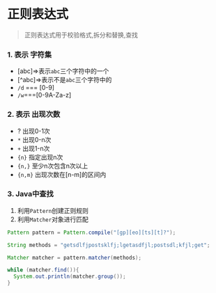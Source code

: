 

# 正则表达式

> 正则表达式用于校验格式,拆分和替换,查找

### 1. 表示 字符集

- [abc]=>表示`abc`三个字符中的一个
- [^abc]=>表示不是`abc`三个字符中的 
- `/d` === [0-9]
- `/w`===[0-9A-Za-z]



### 2. 表示 出现次数

- ?  出现0-1次
- `*` 出现0-n次
- `+` 出现1-n次
- `{n}` 指定出现n次
- `{n,}` 至少n次包含n次以上
- `{n,m}` 出现次数在[n-m]的区间内 

### 3. Java中查找

1. 利用`Pattern`创建正则规则
2. 利用`Matcher`对象进行匹配

```java
Pattern pattern = Pattern.compile("[gp][eo][ts][t]?");

String methods = "getsdlfjpostsklfj;lgetasdfjl;postsdl;kfjl;get";

Matcher matcher = pattern.matcher(methods);

while (matcher.find()){
  System.out.println(matcher.group());
}
```




